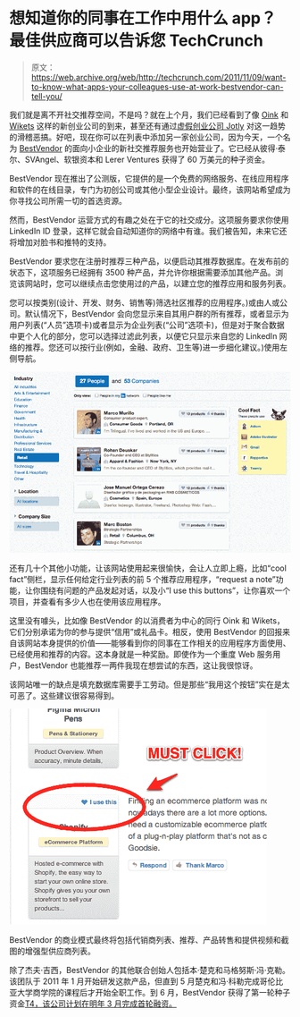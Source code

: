 # 想知道你的同事在工作中用什么 app？最佳供应商可以告诉您 TechCrunch

> 原文：<https://web.archive.org/web/http://techcrunch.com/2011/11/09/want-to-know-what-apps-your-colleagues-use-at-work-bestvendor-can-tell-you/>

我们就是离不开社交推荐空间，不是吗？就在上个月，我们已经看到了像 [Oink](https://web.archive.org/web/20230203072027/https://techcrunch.com/2011/10/19/kevin-rose-explains-oink/) 和 [Wikets](https://web.archive.org/web/20230203072027/https://techcrunch.com/2011/11/08/wikets-the-social-commerce-app-with-1-5m-in-funding-rewards-users-for-recommendations/) 这样的新创业公司的到来，甚至还有通过[虚假创业公司 Jotly](https://web.archive.org/web/20230203072027/https://techcrunch.com/2011/10/18/jotly-parodies-our-mobile-local-social-app-obsession/) 对这一趋势的滑稽恶搞。好吧，现在你可以在列表中添加另一家创业公司，因为今天，一个名为 [BestVendor](https://web.archive.org/web/20230203072027/http://www.bestvendor.com/) 的面向小企业的新社交推荐服务也开始营业了。它已经从彼得·泰尔、SVAngel、软银资本和 Lerer Ventures 获得了 60 万美元的种子资金。

BestVendor 现在推出了公测版，它提供的是一个免费的网络服务、在线应用程序和软件的在线目录，专门为初创公司或其他小型企业设计。最终，该网站希望成为你寻找公司所需一切的首选资源。

然而，BestVendor 运营方式的有趣之处在于它的社交成分。这项服务要求你使用 LinkedIn ID 登录，这样它就会自动知道你的网络中有谁。我们被告知，未来它还将增加对脸书和推特的支持。

BestVendor 要求您在注册时推荐三种产品，以便启动其推荐数据库。在发布前的状态下，这项服务已经拥有 3500 种产品，并允许你根据需要添加其他产品。浏览该网站时，您可以继续点击您使用过的产品，以建立您的推荐应用和服务列表。

您可以按类别(设计、开发、财务、销售等)筛选社区推荐的应用程序。)或由人或公司。默认情况下，BestVendor 会向您显示来自其用户群的所有推荐，或者显示为用户列表(“人员”选项卡)或者显示为企业列表(“公司”选项卡)，但是对于聚合数据中更个人化的部分，您可以选择过滤此列表，以便它只显示来自您的 LinkedIn 网络的推荐。您还可以按行业(例如，金融、政府、卫生等)进一步细化建议。)使用左侧导航。

![](img/a1aa4fa511d0717a3dc80f7e9bb0aa30.png "bestvendor-2")

还有几十个其他小功能，让该网站使用起来很愉快，会让人立即上瘾，比如“cool fact”侧栏，显示任何给定行业列表的前 5 个推荐应用程序，“request a note”功能，让你围绕有问题的产品发起对话，以及小“I use this buttons”，让你喜欢一个项目，并查看有多少人也在使用该应用程序。

这里没有噱头，比如像 BestVendor 的以消费者为中心的同行 Oink 和 Wikets，它们分别承诺为你的参与提供“信用”或礼品卡。相反，使用 BestVendor 的回报来自该网站本身提供的价值——能够看到你的同事在工作相关的应用程序方面使用、已经使用和推荐的内容。这本身就是一种奖励。即使作为一个重度 Web 服务用户，BestVendor 也能推荐一两件我现在想尝试的东西，这让我很惊讶。

该网站唯一的缺点是填充数据库需要手工劳动。但是那些“我用这个按钮”实在是太可恶了。这些建议很容易得到。

[![](img/0875628772ab255d4985791bfa4e4bb2.png "iusethis-1")](https://web.archive.org/web/20230203072027/https://techcrunch.com/wp-content/uploads/2011/11/iusethis-1.png)

BestVendor 的商业模式最终将包括代销商列表、推荐、产品转售和提供视频和截图的增强型供应商列表。

除了杰夫·吉西，BestVendor 的其他联合创始人包括本·楚克和马格努斯·冯·克勒。该团队于 2011 年 1 月开始研发这款产品，但直到 5 月楚克和冯·科勒完成哥伦比亚大学商学院的课程后才开始全职工作。到 6 月，BestVendor 获得了第一轮种子资金[T4，该公司计划在明年 3 月完成首轮融资。](https://web.archive.org/web/20230203072027/https://techcrunch.com/2011/06/21/peter-thiel-lerer-ventures-and-others-put-600k-in-bestvendor/)